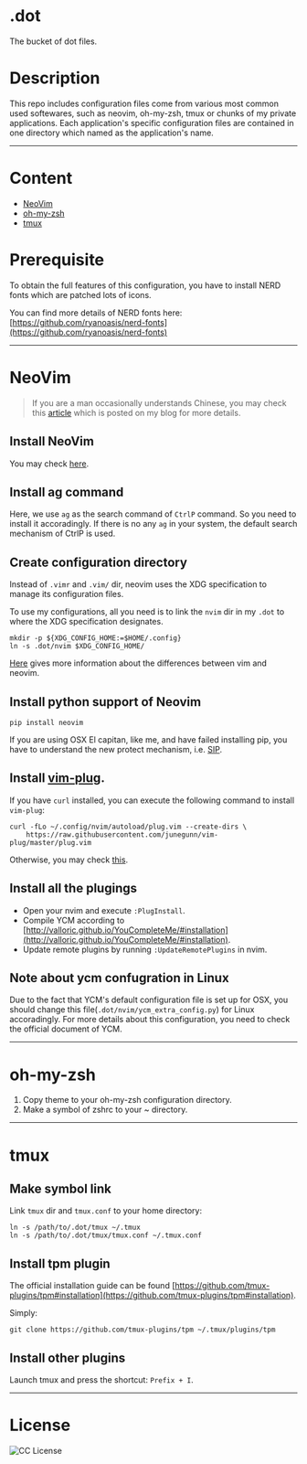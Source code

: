 # .dot
The bucket of dot files.

# Description

This repo includes configuration files come from various most common used softewares, such as neovim, oh-my-zsh, tmux or chunks of my private applications. Each application's specific configuration files are contained in one directory which named as the application's name.

---

# Content
- [NeoVim](#neovim)
- [oh-my-zsh](#oh-my-zsh)
- [tmux](#tmux)

# Prerequisite

To obtain the full features of this configuration, you have to install NERD fonts which are patched lots of icons.

You can find more details of NERD fonts here: [https://github.com/ryanoasis/nerd-fonts](https://github.com/ryanoasis/nerd-fonts)

---

# NeoVim

> If you are a man occasionally understands Chinese, you may check this [article](http://www.d0u9.xyz/neovim-pei-zhi-yu-cha-jian-shuo-ming/) which is posted on my blog for more details.

## Install NeoVim

You may check [here](https://github.com/neovim/neovim/wiki/Installing-Neovim).

## Install ag command

Here, we use `ag` as the search command of `CtrlP` command. So you need to install it accoradingly. If there is no any `ag` in your system, the default search mechanism of CtrlP is used.

## Create configuration directory

Instead of `.vimr` and `.vim/` dir, neovim uses the XDG specification to manage its configuration files.

To use my configurations, all you need is to link the `nvim` dir in my `.dot` to where the XDG specification designates.

```
mkdir -p ${XDG_CONFIG_HOME:=$HOME/.config}
ln -s .dot/nvim $XDG_CONFIG_HOME/
```

[Here](https://neovim.io/doc/user/nvim_from_vim.html) gives more information about the differences between vim and neovim.

## Install python support of Neovim

```
pip install neovim
```

If you are using OSX El capitan, like me, and have failed installing pip, you have to understand the new protect mechanism, i.e. [SIP](https://en.wikipedia.org/wiki/System_Integrity_Protection).

## Install [vim-plug](https://github.com/junegunn/vim-plug).

If you have `curl` installed, you can execute the following command to install `vim-plug`:

```
curl -fLo ~/.config/nvim/autoload/plug.vim --create-dirs \
    https://raw.githubusercontent.com/junegunn/vim-plug/master/plug.vim
```

Otherwise, you may check [this](https://github.com/junegunn/vim-plug#installation).

## Install all the plugings

- Open your nvim and execute `:PlugInstall`.
- Compile YCM according to [http://valloric.github.io/YouCompleteMe/#installation](http://valloric.github.io/YouCompleteMe/#installation).
- Update remote plugins by running `:UpdateRemotePlugins` in nvim.

## Note about ycm confugration in Linux

Due to the fact that YCM's default configuration file is set up for OSX, you should change this file(`.dot/nvim/ycm_extra_config.py`) for Linux accoradingly. For more details about this configuration, you need to check the official document of YCM.

---

# oh-my-zsh

1. Copy theme to your oh-my-zsh configuration directory.
2. Make a symbol of zshrc to your ~ directory.

---

# tmux

## Make symbol link

Link `tmux` dir and `tmux.conf` to your home directory:

```
ln -s /path/to/.dot/tmux ~/.tmux
ln -s /path/to/.dot/tmux/tmux.conf ~/.tmux.conf
```

## Install tpm plugin

The official installation guide can be found [https://github.com/tmux-plugins/tpm#installation](https://github.com/tmux-plugins/tpm#installation).

Simply:

```
git clone https://github.com/tmux-plugins/tpm ~/.tmux/plugins/tpm
```

## Install other plugins

Launch tmux and press the shortcut: `Prefix + I`.

---

# License
![CC License](http://i.creativecommons.org/l/by-nc-sa/3.0/88x31.png)
